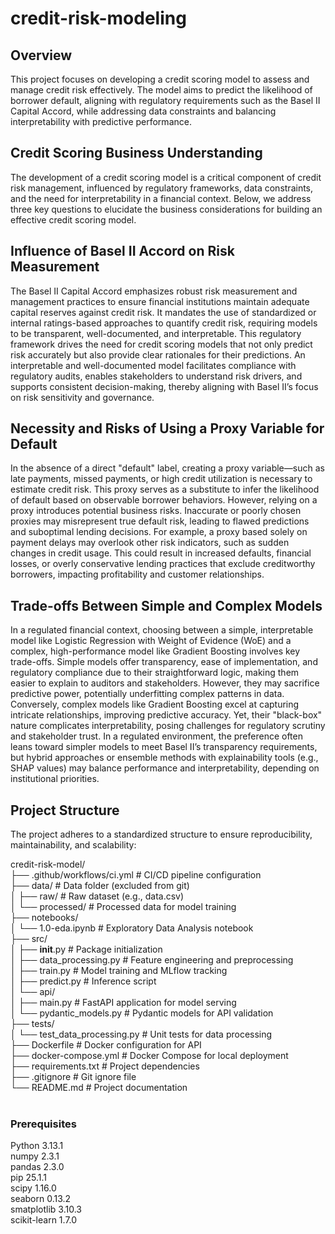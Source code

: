 # credit-risk-modeling

## Overview

This project focuses on developing a credit scoring model to assess and manage credit risk effectively. The model aims to predict the likelihood of borrower default, aligning with regulatory requirements such as the Basel II Capital Accord, while addressing data constraints and balancing interpretability with predictive performance.

## Credit Scoring Business Understanding

The development of a credit scoring model is a critical component of credit risk management, influenced by regulatory frameworks, data constraints, and the need for interpretability in a financial context. Below, we address three key questions to elucidate the business considerations for building an effective credit scoring model.

## Influence of Basel II Accord on Risk Measurement

The Basel II Capital Accord emphasizes robust risk measurement and management practices to ensure financial institutions maintain adequate capital reserves against credit risk. It mandates the use of standardized or internal ratings-based approaches to quantify credit risk, requiring models to be transparent, well-documented, and interpretable. This regulatory framework drives the need for credit scoring models that not only predict risk accurately but also provide clear rationales for their predictions. An interpretable and well-documented model facilitates compliance with regulatory audits, enables stakeholders to understand risk drivers, and supports consistent decision-making, thereby aligning with Basel II’s focus on risk sensitivity and governance.

## Necessity and Risks of Using a Proxy Variable for Default

In the absence of a direct "default" label, creating a proxy variable—such as late payments, missed payments, or high credit utilization is necessary to estimate credit risk. This proxy serves as a substitute to infer the likelihood of default based on observable borrower behaviors. However, relying on a proxy introduces potential business risks. Inaccurate or poorly chosen proxies may misrepresent true default risk, leading to flawed predictions and suboptimal lending decisions. For example, a proxy based solely on payment delays may overlook other risk indicators, such as sudden changes in credit usage. This could result in increased defaults, financial losses, or overly conservative lending practices that exclude creditworthy borrowers, impacting profitability and customer relationships.

## Trade-offs Between Simple and Complex Models

In a regulated financial context, choosing between a simple, interpretable model like Logistic Regression with Weight of Evidence (WoE) and a complex, high-performance model like Gradient Boosting involves key trade-offs. Simple models offer transparency, ease of implementation, and regulatory compliance due to their straightforward logic, making them easier to explain to auditors and stakeholders. However, they may sacrifice predictive power, potentially underfitting complex patterns in data. Conversely, complex models like Gradient Boosting excel at capturing intricate relationships, improving predictive accuracy. Yet, their "black-box" nature complicates interpretability, posing challenges for regulatory scrutiny and stakeholder trust. In a regulated environment, the preference often leans toward simpler models to meet Basel II’s transparency requirements, but hybrid approaches or ensemble methods with explainability tools (e.g., SHAP values) may balance performance and interpretability, depending on institutional priorities.

## Project Structure

The project adheres to a standardized structure to ensure reproducibility, maintainability, and scalability:

credit-risk-model/ <br>
├── .github/workflows/ci.yml # CI/CD pipeline configuration <br>
├── data/ # Data folder (excluded from git) <br>
│ ├── raw/ # Raw dataset (e.g., data.csv) <br>
│ └── processed/ # Processed data for model training <br>
├── notebooks/ <br>
│ └── 1.0-eda.ipynb # Exploratory Data Analysis notebook <br>
├── src/ <br>
│ ├── **init**.py # Package initialization <br>
│ ├── data_processing.py # Feature engineering and preprocessing <br>
│ ├── train.py # Model training and MLflow tracking <br>
│ ├── predict.py # Inference script <br>
│ └── api/ <br>
│ ├── main.py # FastAPI application for model serving <br>
│ └── pydantic_models.py # Pydantic models for API validation <br>
├── tests/ <br>
│ └── test_data_processing.py # Unit tests for data processing <br>
├── Dockerfile # Docker configuration for API <br>
├── docker-compose.yml # Docker Compose for local deployment <br>
├── requirements.txt # Project dependencies <br>
├── .gitignore # Git ignore file <br>
└── README.md # Project documentation <br>
<br>



### Prerequisites

Python 3.13.1 <br>
numpy 2.3.1 <br>
pandas 2.3.0 <br>
pip 25.1.1 <br>
scipy 1.16.0 <br>
seaborn 0.13.2 <br>
smatplotlib 3.10.3 <br>
scikit-learn 1.7.0 <br>
